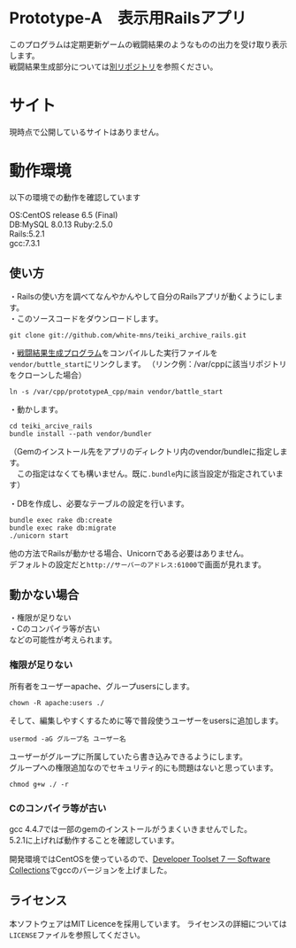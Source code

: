 # Prototype-A　表示用Railsアプリ
このプログラムは定期更新ゲームの戦闘結果のようなものの出力を受け取り表示します。  
戦闘結果生成部分については[別リポジトリ](https://github.com/white-mns/prototypeA_cpp)を参照ください。

# サイト
現時点で公開しているサイトはありません。 

# 動作環境
以下の環境での動作を確認しています  
  
OS:CentOS release 6.5 (Final)  
DB:MySQL 8.0.13
Ruby:2.5.0  
Rails:5.2.1  
gcc:7.3.1

## 使い方
・Railsの使い方を調べてなんやかんやして自分のRailsアプリが動くようにします。  
・このソースコードをダウンロードします。  

    git clone git://github.com/white-mns/teiki_archive_rails.git

・[戦闘結果生成プログラム](https://github.com/white-mns/prototypeA_cpp)をコンパイルした実行ファイルを`vendor/buttle_start`にリンクします。 
（リンク例：/var/cppに該当リポジトリをクローンした場合）

    ln -s /var/cpp/prototypeA_cpp/main vendor/battle_start

・動かします。  

    cd teiki_arcive_rails
    bundle install --path vendor/bundler
（Gemのインストール先をアプリのディレクトリ内のvendor/bundleに指定します。  
　この指定はなくても構いません。既に`.bundle`内に該当設定が指定されています）
 
・DBを作成し、必要なテーブルの設定を行います。
 
    bundle exec rake db:create
    bundle exec rake db:migrate
    ./unicorn start
    
他の方法でRailsが動かせる場合、Unicornである必要はありません。  
デフォルトの設定だと`http://サーバーのアドレス:61000`で画面が見れます。

## 動かない場合
・権限が足りない  
・Cのコンパイラ等が古い  
などの可能性が考えられます。

### 権限が足りない
所有者をユーザーapache、グループusersにします。

    chown -R apache:users ./
  
そして、編集しやすくするために等で普段使うユーザーをusersに追加します。

    usermod -aG グループ名 ユーザー名
    
ユーザーがグループに所属していたら書き込みできるようにします。  
グループへの権限追加なのでセキュリティ的にも問題はないと思っています。

    chmod g+w ./ -r

### Cのコンパイラ等が古い

gcc 4.4.7では一部のgemのインストールがうまくいきませんでした。  
5.2.1に上げれば動作することを確認しています。

開発環境ではCentOSを使っているので、[Developer Toolset 7 &mdash; Software Collections](https://www.softwarecollections.org/en/scls/rhscl/devtoolset-7/)でgccのバージョンを上げました。

## ライセンス
本ソフトウェアはMIT Licenceを採用しています。 ライセンスの詳細については`LICENSE`ファイルを参照してください。
